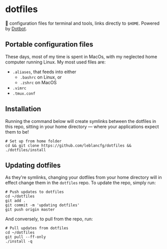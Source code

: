 # dotfiles
:briefcase: configuration files for terminal and tools, links directly to `$HOME`. Powered by [Dotbot](https://github.com/anishathalye/dotbot).

## Portable configuration files
These days, most of my time is spent in MacOs, with my neglected home computer running Linux. My most used files are:

* `.aliases`, that feeds into either
    - `.bashrc` on Linux, or
    - `.zshrc` on MacOS
* `.vimrc`
* `.tmux.conf`

## Installation
Running the command below will create symlinks between the dotfiles in this repo, sitting in your home directory &mdash; where your applications expect them to be!

    # Set up from home folder
    cd && git clone https://github.com/leblancfg/dotfiles && ./dotfiles/install

## Updating dotfiles
As they're symlinks, changing your dotfiles from your home directory will in effect change them in the `dotfiles` repo. To update the repo, simply run:

    # Push updates to dotfiles
    cd ~/dotfiles
    git add .
    git commit -m 'updating dotfiles'
    git push origin master

And conversely, to pull from the repo, run:
    
    # Pull updates from dotfiles
    cd ~/dotfiles
    git pull --ff-only
    ./install -q
